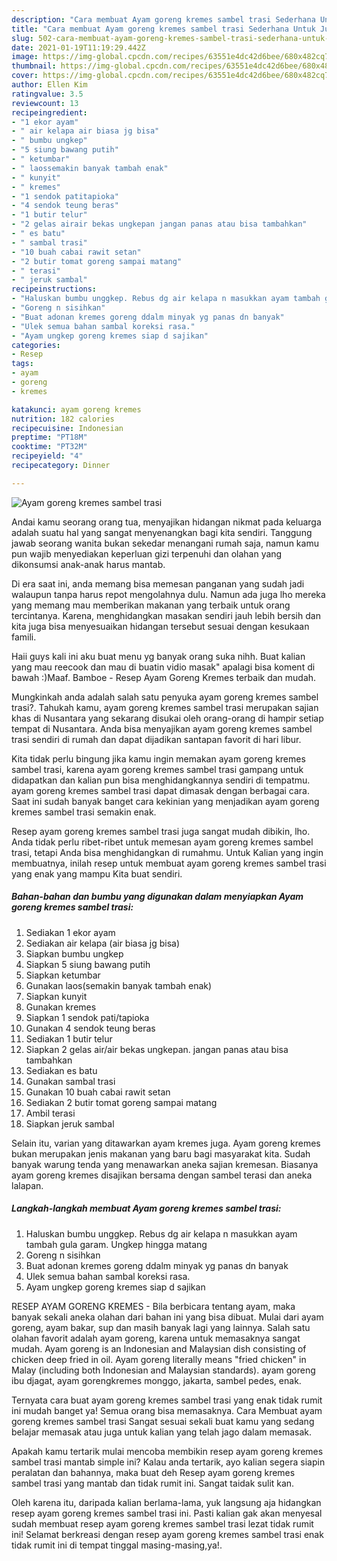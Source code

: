 ```yaml
---
description: "Cara membuat Ayam goreng kremes sambel trasi Sederhana Untuk Jualan"
title: "Cara membuat Ayam goreng kremes sambel trasi Sederhana Untuk Jualan"
slug: 502-cara-membuat-ayam-goreng-kremes-sambel-trasi-sederhana-untuk-jualan
date: 2021-01-19T11:19:29.442Z
image: https://img-global.cpcdn.com/recipes/63551e4dc42d6bee/680x482cq70/ayam-goreng-kremes-sambel-trasi-foto-resep-utama.jpg
thumbnail: https://img-global.cpcdn.com/recipes/63551e4dc42d6bee/680x482cq70/ayam-goreng-kremes-sambel-trasi-foto-resep-utama.jpg
cover: https://img-global.cpcdn.com/recipes/63551e4dc42d6bee/680x482cq70/ayam-goreng-kremes-sambel-trasi-foto-resep-utama.jpg
author: Ellen Kim
ratingvalue: 3.5
reviewcount: 13
recipeingredient:
- "1 ekor ayam"
- " air kelapa air biasa jg bisa"
- " bumbu ungkep"
- "5 siung bawang putih"
- " ketumbar"
- " laossemakin banyak tambah enak"
- " kunyit"
- " kremes"
- "1 sendok patitapioka"
- "4 sendok teung beras"
- "1 butir telur"
- "2 gelas airair bekas ungkepan jangan panas atau bisa tambahkan"
- " es batu"
- " sambal trasi"
- "10 buah cabai rawit setan"
- "2 butir tomat goreng sampai matang"
- " terasi"
- " jeruk sambal"
recipeinstructions:
- "Haluskan bumbu unggkep. Rebus dg air kelapa n masukkan ayam tambah gula garam. Ungkep hingga matang"
- "Goreng n sisihkan"
- "Buat adonan kremes goreng ddalm minyak yg panas dn banyak"
- "Ulek semua bahan sambal koreksi rasa."
- "Ayam ungkep goreng kremes siap d sajikan"
categories:
- Resep
tags:
- ayam
- goreng
- kremes

katakunci: ayam goreng kremes 
nutrition: 182 calories
recipecuisine: Indonesian
preptime: "PT18M"
cooktime: "PT32M"
recipeyield: "4"
recipecategory: Dinner

---
```



![Ayam goreng kremes sambel trasi](https://img-global.cpcdn.com/recipes/63551e4dc42d6bee/680x482cq70/ayam-goreng-kremes-sambel-trasi-foto-resep-utama.jpg)

Andai kamu seorang orang tua, menyajikan hidangan nikmat pada keluarga adalah suatu hal yang sangat menyenangkan bagi kita sendiri. Tanggung jawab seorang  wanita bukan sekedar menangani rumah saja, namun kamu pun wajib menyediakan keperluan gizi terpenuhi dan olahan yang dikonsumsi anak-anak harus mantab.

Di era  saat ini, anda memang bisa memesan panganan yang sudah jadi walaupun tanpa harus repot mengolahnya dulu. Namun ada juga lho mereka yang memang mau memberikan makanan yang terbaik untuk orang tercintanya. Karena, menghidangkan masakan sendiri jauh lebih bersih dan kita juga bisa menyesuaikan hidangan tersebut sesuai dengan kesukaan famili. 

Haii guys kali ini aku buat menu yg banyak orang suka nihh. Buat kalian yang mau reecook dan mau di buatin vidio masak&#34; apalagi bisa koment di bawah :)Maaf. Bamboe - Resep Ayam Goreng Kremes terbaik dan mudah.

Mungkinkah anda adalah salah satu penyuka ayam goreng kremes sambel trasi?. Tahukah kamu, ayam goreng kremes sambel trasi merupakan sajian khas di Nusantara yang sekarang disukai oleh orang-orang di hampir setiap tempat di Nusantara. Anda bisa menyajikan ayam goreng kremes sambel trasi sendiri di rumah dan dapat dijadikan santapan favorit di hari libur.

Kita tidak perlu bingung jika kamu ingin memakan ayam goreng kremes sambel trasi, karena ayam goreng kremes sambel trasi gampang untuk didapatkan dan kalian pun bisa menghidangkannya sendiri di tempatmu. ayam goreng kremes sambel trasi dapat dimasak dengan berbagai cara. Saat ini sudah banyak banget cara kekinian yang menjadikan ayam goreng kremes sambel trasi semakin enak.

Resep ayam goreng kremes sambel trasi juga sangat mudah dibikin, lho. Anda tidak perlu ribet-ribet untuk memesan ayam goreng kremes sambel trasi, tetapi Anda bisa menghidangkan di rumahmu. Untuk Kalian yang ingin membuatnya, inilah resep untuk membuat ayam goreng kremes sambel trasi yang enak yang mampu Kita buat sendiri.

<!--inarticleads1-->

##### Bahan-bahan dan bumbu yang digunakan dalam menyiapkan Ayam goreng kremes sambel trasi:

1. Sediakan 1 ekor ayam
1. Sediakan  air kelapa (air biasa jg bisa)
1. Siapkan  bumbu ungkep
1. Siapkan 5 siung bawang putih
1. Siapkan  ketumbar
1. Gunakan  laos(semakin banyak tambah enak)
1. Siapkan  kunyit
1. Gunakan  kremes
1. Siapkan 1 sendok pati/tapioka
1. Gunakan 4 sendok teung beras
1. Sediakan 1 butir telur
1. Siapkan 2 gelas air/air bekas ungkepan. jangan panas atau bisa tambahkan
1. Sediakan  es batu
1. Gunakan  sambal trasi
1. Gunakan 10 buah cabai rawit setan
1. Sediakan 2 butir tomat goreng sampai matang
1. Ambil  terasi
1. Siapkan  jeruk sambal


Selain itu, varian yang ditawarkan ayam kremes juga. Ayam goreng kremes bukan merupakan jenis makanan yang baru bagi masyarakat kita. Sudah banyak warung tenda yang menawarkan aneka sajian kremesan. Biasanya ayam goreng kremes disajikan bersama dengan sambel terasi dan aneka lalapan. 

<!--inarticleads2-->

##### Langkah-langkah membuat Ayam goreng kremes sambel trasi:

1. Haluskan bumbu unggkep. Rebus dg air kelapa n masukkan ayam tambah gula garam. Ungkep hingga matang
1. Goreng n sisihkan
1. Buat adonan kremes goreng ddalm minyak yg panas dn banyak
1. Ulek semua bahan sambal koreksi rasa.
1. Ayam ungkep goreng kremes siap d sajikan


RESEP AYAM GORENG KREMES - Bila berbicara tentang ayam, maka banyak sekali aneka olahan dari bahan ini yang bisa dibuat. Mulai dari ayam goreng, ayam bakar, sup dan masih banyak lagi yang lainnya. Salah satu olahan favorit adalah ayam goreng, karena untuk memasaknya sangat mudah. Ayam goreng is an Indonesian and Malaysian dish consisting of chicken deep fried in oil. Ayam goreng literally means &#34;fried chicken&#34; in Malay (including both Indonesian and Malaysian standards). ayam goreng ibu djagat, ayam gorengkremes monggo, jakarta, sambel pedes, enak. 

Ternyata cara buat ayam goreng kremes sambel trasi yang enak tidak rumit ini mudah banget ya! Semua orang bisa memasaknya. Cara Membuat ayam goreng kremes sambel trasi Sangat sesuai sekali buat kamu yang sedang belajar memasak atau juga untuk kalian yang telah jago dalam memasak.

Apakah kamu tertarik mulai mencoba membikin resep ayam goreng kremes sambel trasi mantab simple ini? Kalau anda tertarik, ayo kalian segera siapin peralatan dan bahannya, maka buat deh Resep ayam goreng kremes sambel trasi yang mantab dan tidak rumit ini. Sangat taidak sulit kan. 

Oleh karena itu, daripada kalian berlama-lama, yuk langsung aja hidangkan resep ayam goreng kremes sambel trasi ini. Pasti kalian gak akan menyesal sudah membuat resep ayam goreng kremes sambel trasi lezat tidak rumit ini! Selamat berkreasi dengan resep ayam goreng kremes sambel trasi enak tidak rumit ini di tempat tinggal masing-masing,ya!.

